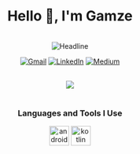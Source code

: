 <h1 align="center">Hello 👋, I'm Gamze</h1>

<br/>

<div align=center>
  <img src="https://readme-typing-svg.herokuapp.com?size=40&duration=3000&color=30DC72&center=true&vCenter=true&width=800&height=100&lines=I'm+an+Android+Developer" alt="Headline" />
</div>

<p align="center">
	<a href="gamzecoskkun@gmail.com"><img src="https://img.icons8.com/bubbles/75/000000/gmail.png" alt="Gmail"/></a>
	<a href="https://www.linkedin.com/in/gamzecoskun/"><img src="https://img.icons8.com/bubbles/75/000000/linkedin.png" alt="LinkedIn"/></a>
  	<a href="https://medium.com/@gamzecoskkun"><img src="https://img.icons8.com/bubbles/75/000000/medium-new.png" alt="Medium"/></a>
</p>

<br/>

<div align=center>
    <img align="center"  src="https://media.giphy.com/media/L1R1tvI9svkIWwpVYr/giphy.gif" /> </a>
</div>


<br/>


<h3 align="center">Languages and Tools I Use</h3>

<p align="center">
<img align="center" src="https://developer.android.com/images/logos/android.svg" alt="android" width="40" height="40"/>
<img align="center" src="https://www.vectorlogo.zone/logos/kotlinlang/kotlinlang-icon.svg" alt="kotlin" width="40" height="40"/>
</p>

